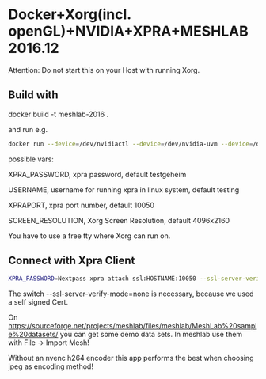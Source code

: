 # Docker+Xorg(incl. openGL)+NVIDIA+XPRA+MESHLAB 2016.12

Attention: Do not start this on your Host with running Xorg. 

## Build with 

docker build -t meshlab-2016 .

and run e.g.
```sh
docker run --device=/dev/nvidiactl --device=/dev/nvidia-uvm --device=/dev/nvidia7 --device=/dev/tty60 -p 10050:10050 -e XPRA_PASSWORD=Nextpass -e USERNAME=testing -h meshlab-2016 --name=meshlab-2016 meshlab-2016
```
possible vars:

XPRA_PASSWORD, xpra password, default testgeheim

USERNAME, username for running xpra in linux system, default testing

XPRAPORT, xpra port number, default 10050

SCREEN_RESOLUTION, Xorg Screen Resolution, default 4096x2160


You have to use a free tty where Xorg can run on. 

## Connect with Xpra Client 

```sh
XPRA_PASSWORD=Nextpass xpra attach ssl:HOSTNAME:10050 --ssl-server-verify-mode=none
```

The switch --ssl-server-verify-mode=none is necessary, because we used a self signed Cert.

On https://sourceforge.net/projects/meshlab/files/meshlab/MeshLab%20sample%20datasets/ you can get some demo data sets. In meshlab use them with File -> Import Mesh! 

Without an nvenc h264 encoder this app performs the best when choosing jpeg as encoding method!
